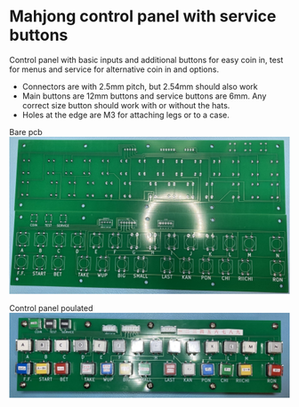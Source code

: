 # Mahjong control panel with service buttons

Control panel with basic inputs and additional buttons for easy coin in, test for menus and service for alternative coin in and options.

- Connectors are with 2.5mm pitch, but 2.54mm should also work
- Main buttons are 12mm buttons and service buttons are 6mm. Any correct size button should work with or without the hats.
- Holes at the edge are M3 for attaching legs or to a case.

Bare pcb
![Alt text](mahjong_control_panel_with_service_bare.jpg?raw=true "Bare pcb img")

Control panel poulated
![Alt text](mahjong_control_panel_with_service.jpg?raw=true "Control panel populated img")
